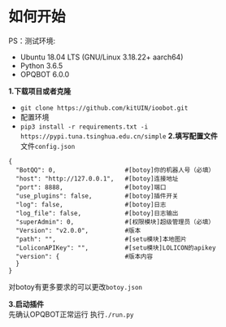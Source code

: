 # 如何开始
PS：测试环境:
- Ubuntu 18.04 LTS (GNU/Linux 3.18.22+ aarch64)  
- Python 3.6.5
- OPQBOT 6.0.0  

**1.下载项目或者克隆**  
- `git clone https://github.com/kitUIN/ioobot.git`
- 配置环境  
- `pip3 install -r requirements.txt -i https://pypi.tuna.tsinghua.edu.cn/simple`
**2.填写配置文件**  
文件`config.json`
```
{
  "BotQQ": 0,                   #[botoy]你的机器人号（必填）
  "host": "http://127.0.0.1",   #[botoy]连接地址
  "port": 8888,                 #[botoy]端口
  "use_plugins": false,         #[botoy]插件开关
  "log": false,                 #[botoy]日志
  "log_file": false,            #[botoy]日志输出
  "superAdmin": 0,              #[权限模块]超级管理员（必填）
  "Version": "v2.0.0",          #版本
  "path": "",                   #[setu模块]本地图片
  "LoliconAPIKey": "",          #[setu模块]LOLICON的apikey
  "version": {                  #版本内容
  }
}
```
对botoy有更多要求的可以更改`botoy.json`

**3.启动插件**  
先确认OPQBOT正常运行
执行`./run.py`